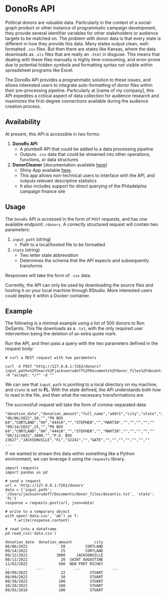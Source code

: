 # DonoRs API

Political donors are valuable data. Particularly in the context of a social-graph product or other instance of programmatic campaign development, they provide several identifier variables for other stakeholders or audience targets to be matched on. The problem with donor data is that every state is different in how they provide this data. Many states output clean, well-formatted `.csv` files. But then there are states like Kansas, where the data downloads as `.xls` files that are really an `.html` in disguise. This means that dealing with these files manually is highly time-consuming, and error-prone due to potential hidden symbols and formatting syntax not visible within spreadsheet programs like Excel. 

The DonoRs API provides a programmatic solution to these issues, and allows interested users to integrate auto-formatting of donor files within their pre-processing pipeline. Particularly at [name of my company], this API expedites a critical aspect of data collection for audience research and maximizes the first-degree connections available during the audience creation process. 

## Availability

At present, this API is accessible in two forms:

1. **DonoRs API**
    - A plumbeR API that could be added to a data processing pipeline
    - Outputs `.csv` data that could be streamed into other operations, functions, or data structures
2. **DonorCleaner** [documentation available [here](https://jer164.github.io/donoRs/)]
    - Shiny App available [here](https://jer164.shinyapps.io/DonorCleanerApp/). 
    - This app allows non-technical users to interface with the API, and outputs relevant descriptive statistics 
    - It also includes support for direct querying of the Philadelphia campaign finance site

## Usage

The `DonoRs` API is accessed in the form of `POST` requests, and has one available endpoint: `/donors`. A correctly structured request will contain two parameters:

1. `input_path` (string)
    - Path to a local/hosted file to be formatted 
2. `state` (string)
    - Two letter state abbreviation
    - Determines the schema that the API expects and subsequently transforms

Responses will take the form of `.csv` data. 

Currently, the API can only be used by downloading the source files and hosting it on your local machine through RStudio. More interested users could deploy it within a Docker container.

## Example

The following is a minimal example using a list of 500 donors to Ron DeSantis. This file downloads as a `.txt`, with the only required user intervention being the deletion of an extra quote mark. 

Run the API, and then pass a query with the two parameters defined in the request body:

```
# curl a REST request with two parameters

curl -X POST "http://127.0.0.1:7263/donors?input_path=%2FUsers%2Fjacksonrudoff%2FDocuments%2Fdonor_files%2Fdesantis.txt&state=FL" -H "accept: */*" -d ""
```
We can see that `input_path` is pointing to a local directory on my machine, and `state` is set to **FL**. With the state defined, the API understands both *how* to read in the file, and then what the necessary transformations are. 

The successfull request will take the form of comma-separated data:

```
"donation_date","donation_amount","full_name","addr1","city","state","zip","full_address","first_name","middle_name","last_name","addr2","phone1","phone2","email1","email2"
"06/06/2022",50,"","PO BOX 64","CORTLAND","OH","44410","","STEPHEN","","MARTIN","","","","",""
"09/14/2022",25,"","PO BOX 64","CORTLAND","OH","44410","","STEPHEN","","MARTIN","","","","",""
"09/12/2022",3000,"","P.O. BOX 23627","JACKSONVILLE","FL","32241","","GATE","","","","","","",""
...
```

If we wanted to stream this data within something like a Python environment, we can leverage it using the `requests` library. 

```
import requests
import pandas as pd

# send a request
url = 'http://127.0.0.1:7263/donors'
data = {'input_path': '/Users/jacksonrudoff/Documents/donor_files/desantis.txt', 'state': 'FL'}
response = requests.post(url, json=data)

# write to a temporary object
with open('data.csv', 'wb') as f:
    f.write(response.content)

# read into a dataframe
pd.read_csv('data.csv')

donation_date  donation_amount          city
06/06/2022               50         CORTLAND
09/14/2022               25         CORTLAND
09/12/2022             3000     JACKSONVILLE
08/11/2022               20  SAINT AUGUSTINE
11/02/2022              500  NEW PORT RICHEY
..            ...              ...              ...
08/09/2022               22           STUART
08/09/2022               50           STUART
08/30/2022              100           STUART
10/28/2022              100           STUART
09/05/2018              100           STUART

```
